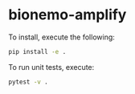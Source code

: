 # bionemo-amplify

To install, execute the following:

```bash
pip install -e .
```

To run unit tests, execute:

```bash
pytest -v .
```
